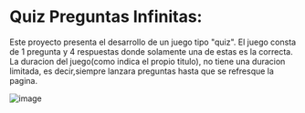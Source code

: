 # Quiz Preguntas Infinitas:

Este proyecto presenta el desarrollo de un juego tipo  "quiz".
El juego consta de 1 pregunta y 4 respuestas donde solamente una de estas es la correcta.
La duracion del juego(como indica el propio titulo), no tiene una duracion limitada, es decir,siempre lanzara preguntas hasta que se refresque la pagina. 






![image](./imagenes/imagenPrincipal)